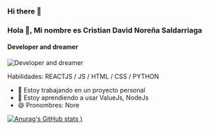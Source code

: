 ### Hi there 👋

### Hola 👋, Mi nombre es Cristian David Noreña Saldarriaga
#### Developer and dreamer
![Developer and dreamer](https://github.com/CristianNorga/CristianNorga/blob/main/DCIM-100GOPRO-GOPR1355.%20-4000x3000-115021072.JPEG)

Habilidades: REACTJS / JS / HTML / CSS / PYTHON

- 🔭 Estoy trabajando en un proyecto personal 
- 🌱 Estoy aprendiendo a usar ValueJs, NodeJs 
- 😄 Pronombres: Nore 


[![Anurag's GitHub stats](https://github-readme-stats.vercel.app/api?username=CristianNorga&show_icons=true&theme=radical)
)](https://github.com/anuraghazra/github-readme-stats)
